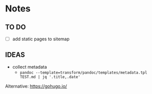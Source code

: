 # Notes

## TO DO

- [ ] add static pages to sitemap

## IDEAS

- collect metadata
  - `pandoc --template=transform/pandoc/templates/metadata.tpl TEST.md | jq '.title,.date'`

Alternative: https://gohugo.io/
